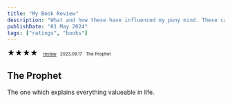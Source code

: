 ```yaml
---
title: "My Book Review"
description: "What and how these have influenced my puny mind. These can be books and audiobooks as well."
publishDate: "01 May 2024"
tags: ["ratings", "books"]
---
```






<span style="color: black; font-size: 17px;">★★★★</span> &nbsp; <span style="font-size: 10px;">
  <a href="#1">review</a> &nbsp; 2023.09.17 &nbsp; The Prophet </span>
































<a id="1"></a>
<h2>The Prophet</h2>
<p>The one which explains everything valueable in life.</p>



